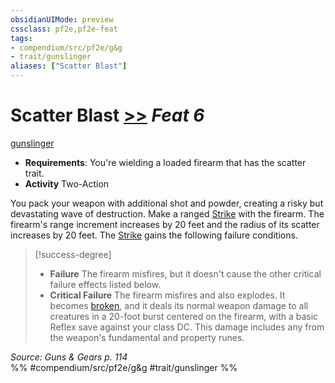 ```yaml
---
obsidianUIMode: preview
cssclass: pf2e,pf2e-feat
tags:
- compendium/src/pf2e/g&g
- trait/gunslinger
aliases: ["Scatter Blast"]
---
```

# Scatter Blast  [>>](../../Rules/core-rulebook/chapter-9-playing-the-game.md#Actions "Two-Action") *Feat 6*  
[gunslinger](../../Rules/traits/gunslinger-g-g.md)  

- **Requirements**: You're wielding a loaded firearm that has the scatter trait.
- **Activity** Two-Action

You pack your weapon with additional shot and powder, creating a risky but devastating wave of destruction. Make a ranged [Strike](../../Rules/actions/strike.md) with the firearm. The firearm's range increment increases by 20 feet and the radius of its scatter increases by 20 feet. The [Strike](../../Rules/actions/strike.md) gains the following failure conditions.

> [!success-degree] 
> - **Failure** The firearm misfires, but it doesn't cause the other critical failure effects listed below.
> - **Critical Failure** The firearm misfires and also explodes. It becomes [broken](../../Rules/conditions.md#Broken), and it deals its normal weapon damage to all creatures in a 20-foot burst centered on the firearm, with a basic Reflex save against your class DC. This damage includes any from the weapon's fundamental and property runes.

*Source: Guns & Gears p. 114*  
%% #compendium/src/pf2e/g&g #trait/gunslinger %%